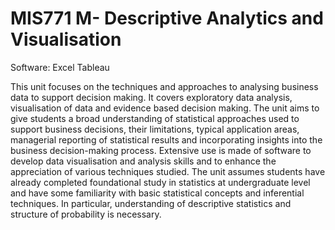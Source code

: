 # MIS771 M- Descriptive Analytics and Visualisation
Software:
Excel
Tableau

This unit focuses on the techniques and approaches to analysing business data to support decision making. It covers exploratory data analysis, visualisation of data and evidence based decision making. The unit aims to give students a broad understanding of statistical approaches used to support business decisions, their limitations, typical application areas, managerial reporting of statistical results and incorporating insights into the business decision-making process. Extensive use is made of software to develop data visualisation and analysis skills and to enhance the appreciation of various techniques studied. The unit assumes students have already completed foundational study in statistics at undergraduate level and have some familiarity with basic statistical concepts and inferential techniques. In particular, understanding of descriptive statistics and structure of probability is necessary.
